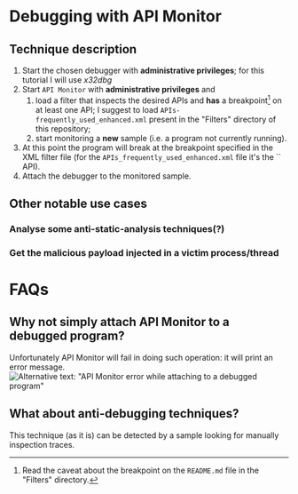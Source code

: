 # Debugging with API Monitor
## Technique description
1. Start the chosen debugger with **administrative privileges**; for this tutorial I will use _x32dbg_
2. Start `API Monitor` with **administrative privileges** and
   1. load a filter that inspects the desired APIs and **has** a breakpoint[^1] on at least one API; I suggest to load `APIs-frequently_used_enhanced.xml` present in the "Filters" directory of this repository;
   2. start monitoring a **new** sample (i.e. a program not currently running).
3. At this point the program will break at the breakpoint specified in the XML filter file (for the `APIs_frequently_used_enhanced.xml` file it's the `` API).
4. Attach the debugger to the monitored sample.

[^1]: Read the caveat about the breakpoint on the `README.md` file in the "Filters" directory.
## Other notable use cases
### Analyse some anti-static-analysis techniques(?)
### Get the malicious payload injected in a victim process/thread

# FAQs
## Why not simply attach API Monitor to a debugged program?
Unfortunately API Monitor will fail in doing such operation: it will print an error message.  
![Alternative text: "API Monitor error while attaching to a debugged program"](./Images/.png)
## What about anti-debugging techniques?
This technique (as it is) can be detected by a sample looking for manually inspection traces.

